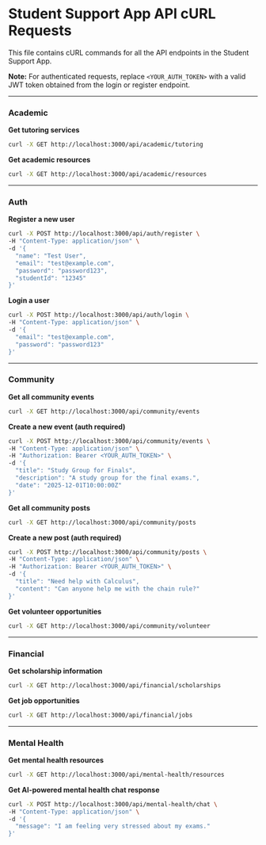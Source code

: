 # Student Support App API cURL Requests

This file contains cURL commands for all the API endpoints in the Student Support App.

**Note:** For authenticated requests, replace `<YOUR_AUTH_TOKEN>` with a valid JWT token obtained from the login or register endpoint.

---

### Academic

**Get tutoring services**
```bash
curl -X GET http://localhost:3000/api/academic/tutoring
```

**Get academic resources**
```bash
curl -X GET http://localhost:3000/api/academic/resources
```

---

### Auth

**Register a new user**
```bash
curl -X POST http://localhost:3000/api/auth/register \
-H "Content-Type: application/json" \
-d '{
  "name": "Test User",
  "email": "test@example.com",
  "password": "password123",
  "studentId": "12345"
}'
```

**Login a user**
```bash
curl -X POST http://localhost:3000/api/auth/login \
-H "Content-Type: application/json" \
-d '{
  "email": "test@example.com",
  "password": "password123"
}'
```

---

### Community

**Get all community events**
```bash
curl -X GET http://localhost:3000/api/community/events
```

**Create a new event (auth required)**
```bash
curl -X POST http://localhost:3000/api/community/events \
-H "Content-Type: application/json" \
-H "Authorization: Bearer <YOUR_AUTH_TOKEN>" \
-d '{
  "title": "Study Group for Finals",
  "description": "A study group for the final exams.",
  "date": "2025-12-01T10:00:00Z"
}'
```

**Get all community posts**
```bash
curl -X GET http://localhost:3000/api/community/posts
```

**Create a new post (auth required)**
```bash
curl -X POST http://localhost:3000/api/community/posts \
-H "Content-Type: application/json" \
-H "Authorization: Bearer <YOUR_AUTH_TOKEN>" \
-d '{
  "title": "Need help with Calculus",
  "content": "Can anyone help me with the chain rule?"
}'
```

**Get volunteer opportunities**
```bash
curl -X GET http://localhost:3000/api/community/volunteer
```

---

### Financial

**Get scholarship information**
```bash
curl -X GET http://localhost:3000/api/financial/scholarships
```

**Get job opportunities**
```bash
curl -X GET http://localhost:3000/api/financial/jobs
```

---

### Mental Health

**Get mental health resources**
```bash
curl -X GET http://localhost:3000/api/mental-health/resources
```

**Get AI-powered mental health chat response**
```bash
curl -X POST http://localhost:3000/api/mental-health/chat \
-H "Content-Type: application/json" \
-d '{
  "message": "I am feeling very stressed about my exams."
}'
``` 
